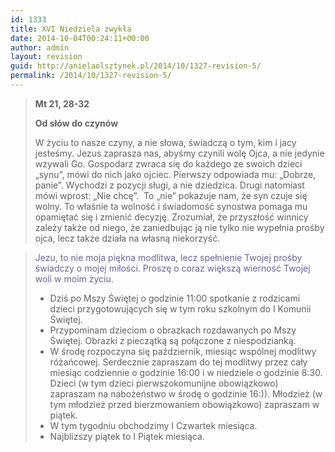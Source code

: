 ```yaml
---
id: 1333
title: XVI Niedziela zwykła
date: 2014-10-04T00:24:11+00:00
author: admin
layout: revision
guid: http://anielaolsztynek.pl/2014/10/1327-revision-5/
permalink: /2014/10/1327-revision-5/
---
```

> **Mt 21, 28-32**
> 
> **Od słów do czynów**
> 
> W życiu to nasze czyny, a nie słowa, świadczą o tym, kim i jacy jesteśmy. Jezus zaprasza nas, abyśmy czynili wolę Ojca, a nie jedynie wzywali Go. Gospodarz zwraca się do każdego ze swoich dzieci &#8222;synu&#8221;, mówi do nich jako ojciec. Pierwszy odpowiada mu: &#8222;Dobrze, panie&#8221;. Wychodzi z pozycji sługi, a nie dziedzica. Drugi natomiast mówi wprost: &#8222;Nie chcę&#8221;.  To &#8222;nie&#8221; pokazuje nam, że syn czuje się wolny. To właśnie ta wolność i świadomość synostwa pomaga mu opamiętać się i zmienić decyzję. Zrozumiał, że przyszłość winnicy zależy także od niego, że zaniedbując ją nie tylko nie wypełnia prośby ojca, lecz także działa na własną niekorzyść.

> <span style="color: #666699;">Jezu, to nie moja piękna modlitwa, lecz spełnienie Twojej prośby świadczy o mojej miłości. Proszę o coraz większą wierność Twojej woli w moim życiu.</p> 
> 
> <ul>
>   <li>
>     Dziś po Mszy Świętej o godzinie 11:00 spotkanie z rodzicami dzieci przygotowujących się w tym roku szkolnym do I Komunii Świętej.
>   </li>
>   <li>
>     Przypominam dzieciom o obrazkach rozdawanych po Mszy Świętej. Obrazki z pieczątką są połączone z niespodzianką.
>   </li>
>   <li>
>     W środę rozpoczyna się październik, miesiąc wspólnej modlitwy różańcowej. Serdecznie zapraszam do tej modlitwy przez cały miesiąc codziennie o godzinie 16:00 i w niedziele o godzinie 8:30. Dzieci (w tym dzieci pierwszokomunijne obowiązkowo) zapraszam na nabożeństwo w środę o godzinie 16:)). Młodzież (w tym młodzież przed bierzmowaniem obowiązkowo) zapraszam w piątek.
>   </li>
>   <li>
>     W tym tygodniu obchodzimy I Czwartek miesiąca.
>   </li>
>   <li>
>     Najblizszy piątek to I Piątek miesiąca.
>   </li>